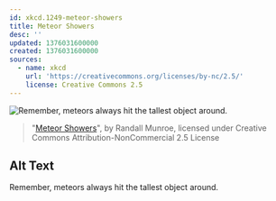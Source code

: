 ```yaml
---
id: xkcd.1249-meteor-showers
title: Meteor Showers
desc: ''
updated: 1376031600000
created: 1376031600000
sources:
  - name: xkcd
    url: 'https://creativecommons.org/licenses/by-nc/2.5/'
    license: Creative Commons 2.5
---
```

![Remember, meteors always hit the tallest object around.](https://imgs.xkcd.com/comics/meteor_showers.png)
> "[Meteor Showers](https://xkcd.com/1249/)", by Randall Munroe, licensed under Creative Commons Attribution-NonCommercial 2.5 License

## Alt Text
Remember, meteors always hit the tallest object around.
